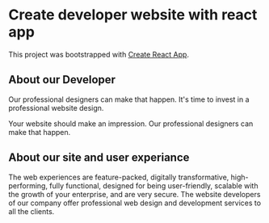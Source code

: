 # Create developer website with react app

This project was bootstrapped with [Create React App](https://web-guardian-assignment.netlify.app/).

## About our Developer

Our professional designers can make that happen. It's time to invest in a professional website design.

Your website should make an impression. Our professional designers can make that happen.

## About our site and user experiance

The web experiences are feature-packed, digitally transformative, high-performing, fully functional, designed for being user-friendly, scalable with the growth of your enterprise, and are very secure. The website developers of our company offer professional web design and development services to all the clients.

